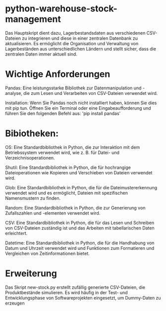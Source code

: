 # python-warehouse-stock-management
 
Das Hauptskript dient dazu, Lagerbestandsdaten aus verschiedenen CSV-Dateien zu integrieren und diese in einer zentralen Datenbank zu aktualisieren. Es ermöglicht die Organisation und Verwaltung von Lagerbeständen aus unterschiedlichen Ländern und stellt sicher, dass die zentralen Daten immer aktuell sind.

# Wichtige Anforderungen

Pandas: Eine leistungsstarke Bibliothek zur Datenmanipulation und -analyse, die zum Lesen und Verarbeiten von CSV-Dateien verwendet wird.

Installation: Wenn Sie Pandas noch nicht installiert haben, können Sie dies mit pip tun. Öffnen Sie ein Terminal oder eine Eingabeaufforderung und führen Sie den folgenden Befehl aus: 'pip install pandas'

# Bibiotheken:

OS: Eine Standardbibliothek in Python, die zur Interaktion mit dem Betriebssystem verwendet wird, wie z. B. für Datei- und Verzeichnisoperationen.

Shutil: Eine Standardbibliothek in Python, die für hochrangige Dateioperationen wie Kopieren und Verschieben von Dateien verwendet wird.

Glob: Eine Standardbibliothek in Python, die für die Dateimustererkennung verwendet wird und es ermöglicht, Dateien mit spezifischen Namensmustern zu finden.

Random: Eine Standardbibliothek in Python, die zur Generierung von Zufallszahlen und -elementen verwendet wird.

CSV: Eine Standardbibliothek in Python, die für das Lesen und Schreiben von CSV-Dateien zuständig ist und das Arbeiten mit tabellarischen Daten erleichtert.

Datetime: Eine Standardbibliothek in Python, die für die Handhabung von Datum und Uhrzeit verwendet wird und Funktionen zum Formatieren und Vergleichen von Zeitinformationen bietet.

# Erweiterung
Das Skript new-stock.py erstellt zufällig generierte CSV-Dateien, die Produktbestände simulieren. Es wird häufig in der Test- und Entwicklungsphase von Softwareprojekten eingesetzt, um Dummy-Daten zu erzeugen
